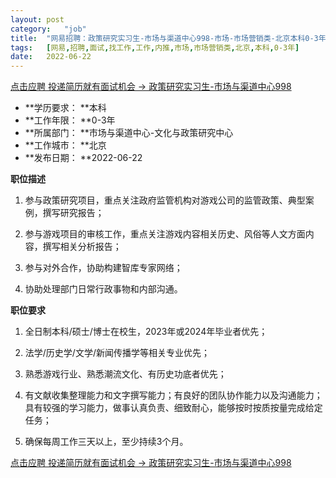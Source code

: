```yaml
---
layout:	post
category:	"job"
title:	"网易招聘：政策研究实习生-市场与渠道中心998-市场-市场营销类-北京本科0-3年"
tags:	[网易,招聘,面试,找工作,工作,内推,市场,市场营销类,北京,本科,0-3年]
date:	2022-06-22
---
```


[点击应聘 投递简历就有面试机会 ->  政策研究实习生-市场与渠道中心998](http://mobile.bole.netease.com/bole/boleDetail?id=41071&employeeId=346f03c3cda5f04c&key=all)



- **学历要求： **本科
- **工作年限： **0-3年
- **所属部门： **市场与渠道中心-文化与政策研究中心
- **工作城市： **北京
- **发布日期： **2022-06-22



**职位描述**

1. 参与政策研究项目，重点关注政府监管机构对游戏公司的监管政策、典型案例，撰写研究报告；



2. 参与游戏项目的审核工作，重点关注游戏内容相关历史、风俗等人文方面内容，撰写相关分析报告；



3. 参与对外合作，协助构建智库专家网络；



4. 协助处理部门日常行政事物和内部沟通。



**职位要求**

1. 全日制本科/硕士/博士在校生，2023年或2024年毕业者优先；



2. 法学/历史学/文学/新闻传播学等相关专业优先；



3. 熟悉游戏行业、熟悉潮流文化、有历史功底者优先；



4. 有文献收集整理能力和文字撰写能力；有良好的团队协作能力以及沟通能力；具有较强的学习能力，做事认真负责、细致耐心，能够按时按质按量完成给定任务；



5. 确保每周工作三天以上，至少持续3个月。



[点击应聘 投递简历就有面试机会 ->  政策研究实习生-市场与渠道中心998](http://mobile.bole.netease.com/bole/boleDetail?id=41071&employeeId=346f03c3cda5f04c&key=all)